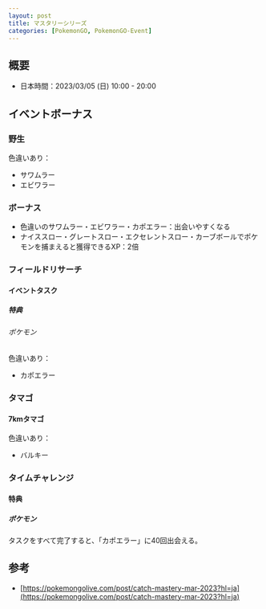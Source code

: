 ```yaml
---
layout: post
title: マスタリーシリーズ
categories: [PokemonGO, PokemonGO-Event]
---
```


## 概要

- 日本時間：2023/03/05 (日) 10:00 - 20:00

## イベントボーナス

### 野生

色違いあり：

- サワムラー
- エビワラー

### ボーナス

- 色違いのサワムラー・エビワラー・カポエラー：出会いやすくなる
- ナイススロー・グレートスロー・エクセレントスロー・カーブボールでポケモンを捕まえると獲得できるXP：2倍

### フィールドリサーチ

#### イベントタスク

##### 特典

###### ポケモン

色違いあり：

- カポエラー

### タマゴ

#### 7kmタマゴ

色違いあり：

- バルキー

### タイムチャレンジ

#### 特典

##### ポケモン

タスクをすべて完了すると、「カポエラー」に40回出会える。

## 参考

- [https://pokemongolive.com/post/catch-mastery-mar-2023?hl=ja](https://pokemongolive.com/post/catch-mastery-mar-2023?hl=ja)